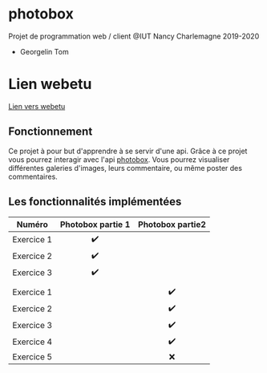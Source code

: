 


# photobox

Projet de programmation web / client
@IUT Nancy Charlemagne
2019-2020

 - Georgelin Tom
# Lien webetu

[Lien vers webetu](https://webetu.iutnc.univ-lorraine.fr/www/georgeli4u/photobox/)

## Fonctionnement 

Ce projet à pour but d'apprendre à se servir d'une api.
Grâce à ce projet vous pourrez interagir avec l'api [photobox](https://webetu.iutnc.univ-lorraine.fr/www/canals5/photobox/doc/).
Vous pourrez visualiser différentes galeries d'images, leurs commentaire, ou même poster des commentaires. 

## Les fonctionnalités implémentées 

|Numéro |Photobox partie 1| Photobox partie2 |
|:--:|:--:|:--:|
| Exercice 1| ✔️ |  |
|Exercice 2 | ✔️ |  | 
|Exercice 3| ✔️ |  |
||||
| Exercice 1 |  | ✔️ |
| Exercice 2 |  | ✔️ |
| Exercice 3 |  | ✔️ |
| Exercice 4 |  | ✔️ |
| Exercice 5 |  | ❌ |
## 